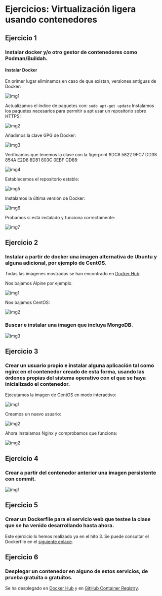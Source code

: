 # Ejercicios: Virtualización ligera usando contenedores
## Ejercicio 1
### Instalar docker y/o otro gestor de contenedores como Podman/Buildah.
#### Instalar Docker
En primer lugar eliminamos en caso de que existan, versiones antiguas de Docker:

![img1](https://github.com/antoniocuadros/ejercicios-apuntes-IV/blob/master/Ejercicios/Tema_3_Virtualizaci%C3%B3n_ligera_usando_contenedores/images/1.1.PNG)

Actualizamos el índice de paquetes con:
`sudo apt-get update`
Instalamos los paquetes necesarios para permitir a apt usar un repositorio sobre HTTPS:

![img2](https://github.com/antoniocuadros/ejercicios-apuntes-IV/blob/master/Ejercicios/Tema_3_Virtualizaci%C3%B3n_ligera_usando_contenedores/images/1.2.PNG)

Añadimos la clave GPG de Docker:

![img3](https://github.com/antoniocuadros/ejercicios-apuntes-IV/blob/master/Ejercicios/Tema_3_Virtualizaci%C3%B3n_ligera_usando_contenedores/images/1.3.PNG)

Verificamos que tenemos la clave con la figerprint 9DC8 5822 9FC7 DD38 854A  E2D8 8D81 803C 0EBF CD88:

![img4](https://github.com/antoniocuadros/ejercicios-apuntes-IV/blob/master/Ejercicios/Tema_3_Virtualizaci%C3%B3n_ligera_usando_contenedores/images/1.4.PNG)

Establecemos el repositorio estable:

![img5](https://github.com/antoniocuadros/ejercicios-apuntes-IV/blob/master/Ejercicios/Tema_3_Virtualizaci%C3%B3n_ligera_usando_contenedores/images/1.5.PNG)

Instalamos la última versión de Docker:

![img6](https://github.com/antoniocuadros/ejercicios-apuntes-IV/blob/master/Ejercicios/Tema_3_Virtualizaci%C3%B3n_ligera_usando_contenedores/images/1.6.PNG)

Probamos si está instalado y funciona correctamente:

![img7](https://github.com/antoniocuadros/ejercicios-apuntes-IV/blob/master/Ejercicios/Tema_3_Virtualizaci%C3%B3n_ligera_usando_contenedores/images/1.7.PNG)



## Ejercicio 2
### Instalar a partir de docker una imagen alternativa de Ubuntu y alguna adicional, por ejemplo de CentOS.

Todas las imágenes mostradas se han encontrado en [Docker Hub](https://hub.docker.com/):

Nos bajamos Alpine por ejemplo:

![img1](https://github.com/antoniocuadros/ejercicios-apuntes-IV/blob/master/Ejercicios/Tema_3_Virtualizaci%C3%B3n_ligera_usando_contenedores/images/2.1.png)

Nos bajamos CentOS:

![img2](https://github.com/antoniocuadros/ejercicios-apuntes-IV/blob/master/Ejercicios/Tema_3_Virtualizaci%C3%B3n_ligera_usando_contenedores/images/2.2.png)

### Buscar e instalar una imagen que incluya MongoDB.

![img3](https://github.com/antoniocuadros/ejercicios-apuntes-IV/blob/master/Ejercicios/Tema_3_Virtualizaci%C3%B3n_ligera_usando_contenedores/images/2.3.png)

## Ejercicio 3
### Crear un usuario propio e instalar alguna aplicación tal como nginx en el contenedor creado de esta forma, usando las órdenes propias del sistema operativo con el que se haya inicializado el contenedor.

Ejecutamos la imagen de CentOS en modo interactivo:

![img1](https://github.com/antoniocuadros/ejercicios-apuntes-IV/blob/master/Ejercicios/Tema_3_Virtualizaci%C3%B3n_ligera_usando_contenedores/images/3.1.png)

Creamos un nuevo usuario:

![img2](https://github.com/antoniocuadros/ejercicios-apuntes-IV/blob/master/Ejercicios/Tema_3_Virtualizaci%C3%B3n_ligera_usando_contenedores/images/3.2.png)


Ahora instalamos Nginx y comprobamos que funciona:


![img2](https://github.com/antoniocuadros/ejercicios-apuntes-IV/blob/master/Ejercicios/Tema_3_Virtualizaci%C3%B3n_ligera_usando_contenedores/images/3.3.png)

## Ejercicio 4
### Crear a partir del contenedor anterior una imagen persistente con commit.

![img1](https://github.com/antoniocuadros/ejercicios-apuntes-IV/blob/master/Ejercicios/Tema_3_Virtualizaci%C3%B3n_ligera_usando_contenedores/images/4.1.png)

## Ejercicio 5
### Crear un Dockerfile para el servicio web que testee la clase que se ha venido desarrollando hasta ahora.

Este ejercicio lo hemos realizado ya en el hito 3. Se puede consultar el Dockerfile en el [siguiente enlace](https://github.com/antoniocuadros/WhenToClass/blob/master/Dockerfile).

## Ejercicio 6
### Desplegar un contenedor en alguno de estos servicios, de prueba gratuita o gratuitos.

Se ha desplegado en [Docker Hub](https://hub.docker.com/r/antoniocuadros/whentoclass) y en [GitHub Container Registry](https://github.com/users/antoniocuadros/packages/container/package/whentoclasstests).